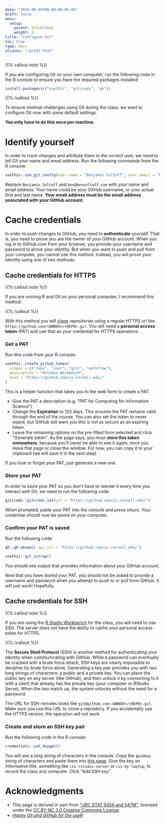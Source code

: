 ```yaml
---
date: "2018-09-09T00:00:00-05:00"
draft: false
menu:
  setup:
    parent: Git/GitHub
    weight: 4
title: "Configure Git"
toc: true
type: docs
aliases: "/git07.html"
---
```




{{% callout note %}}

If you are configuring Git on your own computer, run the following code in the R console to ensure you have the required packages installed:

```r
install.packages(c("usethis", "gitcreds", "gh"))
```

{{% /callout %}}

To ensure minimal challenges using Git during the class, we want to configure Git now with some default settings.

**You only have to do this once per machine.**

# Identify yourself

In order to track changes and attribute them to the correct user, we need to tell Git your name and email address. Run the following commands from the R console:

```r
usethis::use_git_config(user.name = "Benjamin Soltoff", user.email = "ben@bensoltoff.com")
```

Replace `Benjamin Soltoff` and `ben@bensoltoff.com` with your name and email address. Your name could be your GitHub username, or your actual first and last name. **Your email address must be the email address associated with your GitHub account.**

# Cache credentials

In order to push changes to GitHub, you need to **authenticate** yourself. That is, you need to prove you are the owner of your GitHub account. When you log in to GitHub.com from your browser, you provide your username and password to prove your identity. But when you want to push and pull from your computer, you cannot use this method. Instead, you will prove your identity using one of two methods.

## Cache credentials for HTTPS

{{% callout note %}}

If you are running R and Git on your personal computer, I recommend this method.

{{% /callout %}}

With this method you will [clone](/faq/homework-guidelines/#homework-workflow) repositories using a regular HTTPS url like `https://github.com/<OWNER>/<REPO>.git`. You will need a **personal access token** (PAT) and use that as your credential for HTTPS operations.

### Get a PAT

Run this code from your R console:

```r
usethis::create_github_token(
  scopes = c("repo", "user", "gist", "workflow"),
  description = "RStudio Workbench",
  host = "https://github.coecis.cornell.edu/"
)
```

This is a helper function that takes you to the web form to create a PAT.

- Give the PAT a description (e.g. "PAT for Computing for Information Science")
- Change the **Expiration** to 120 days. This ensures the PAT remains valid through the end of the course. You can also set the token to never expire, but GitHub will warn you this is not as secure as an expiring token.
- Leave the remaining options on the pre-filled form selected and click "Generate token". As the page says, you must **store this token somewhere**, because you'll never be able to see it again, once you leave that page or close the window. For now, you can copy it to your clipboard (we will save it in the next step).

If you lose or forget your PAT, just generate a new one.

### Store your PAT

In order to store your PAT so you don't have to reenter it every time you interact with Git, we need to run the following code:

```r
gitcreds::gitcreds_set(url = "https://github.coecis.cornell.edu/")
```

When prompted, paste your PAT into the console and press return. Your credential should now be saved on your computer.

### Confirm your PAT is saved

Run the following code:

```r
gh::gh_whoami(.api_url = "https://github.coecis.cornell.edu/")

usethis::git_sitrep()
```

You should see output that provides information about your GitHub account.

Now that you have stored your PAT, you should not be asked to provide a username and password when you attempt to push to or pull from GitHub. It will just work! Hopefully.

## Cache credentials for SSH

{{% callout note %}}

If you are using the [R Studio Workbench](/setup/r-server/) for the class, you will need to use SSH. The server does not have the ability to cache your personal access token for HTTPS.

{{% /callout %}}

The **Secure Shell Protocol** (SSH) is another method for authenticating your identity when communicating with GitHub. While a password can eventually be cracked with a brute force attack, SSH keys are nearly impossible to decipher by brute force alone. Generating a key pair provides you with two long strings of characters: a public and a private key. You can place the public key on any server (like GitHub), and then unlock it by connecting to it with a client that already has the private key (your computer or RStudio Serve). When the two match up, the system unlocks without the need for a password.

The URL for SSH remotes looks like `git@github.com:<OWNER>/<REPO>.git`. Make sure you use this URL to clone a repository. If you accidentally use the HTTPS version, the operation will not work.

### Create and store an SSH key pair

Run the following code in the R console:

```r
credentials::ssh_keygen()
```

You will see a long string of characters in the console. Copy the `$pubkey` string of characters and paste them into [this page](https://github.coecis.cornell.edu/settings/ssh/new). Give the key an informative title, something like `cis-rstudio-server` or `cis-my-laptop`, to record the class and computer. Click "Add SSH key".

# Acknowledgments


* This page is derived in part from ["UBC STAT 545A and 547M"](http://stat545.com), licensed under the [CC BY-NC 3.0 Creative Commons License](https://creativecommons.org/licenses/by-nc/3.0/).
* [*Happy Git and GitHub for the useR*](https://happygitwithr.com/)
